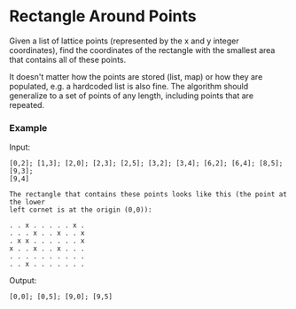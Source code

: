 # Rectangle Around Points

Given a list of lattice points (represented by the x and y integer coordinates), find the coordinates of the rectangle with the smallest area that contains all of these points.

It doesn't matter how the points are stored (list, map) or how they are populated, e.g. a hardcoded list is also fine. The algorithm should generalize to a set of points of any length, including points that are repeated.

### Example

Input:

```
[0,2]; [1,3]; [2,0]; [2,3]; [2,5]; [3,2]; [3,4]; [6,2]; [6,4]; [8,5]; [9,3]; 
[9,4]

The rectangle that contains these points looks like this (the point at the lower
left cornet is at the origin (0,0)):

. . x . . . . . x .
. . . x . . x . . x
. x x . . . . . . x
x . . x . . x . . .
. . . . . . . . . .
. . x . . . . . . .
```

Output:

```
[0,0]; [0,5]; [9,0]; [9,5]
```